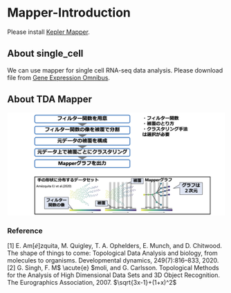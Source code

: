 # Mapper-Introduction
Please install [Kepler Mapper](https://kepler-mapper.scikit-tda.org/en/latest/).

## About single_cell
We can use mapper for single cell RNA-seq data analysis. Please download file from [Gene Expression Omnibus](https://www.ncbi.nlm.nih.gov/geo/).

## About TDA Mapper
![Mapper](image/mapper.png)

### Reference
[1] E. Am[$\acute{e}$]zquita, M. Quigley, T. A. Ophelders, E. Munch, and D. Chitwood. The shape of things to come: Topological Data Analysis and biology, from molecules to organisms. Developmental dynamics, 249(7):816–833, 2020.  
[2] G. Singh, F. M$ \acute{e} $moli, and G. Carlsson. Topological Methods for the Analysis of High Dimensional Data Sets and 3D Object Recognition. The Eurographics Association, 2007.
 $\sqrt{3x-1}+(1+x)^2$
